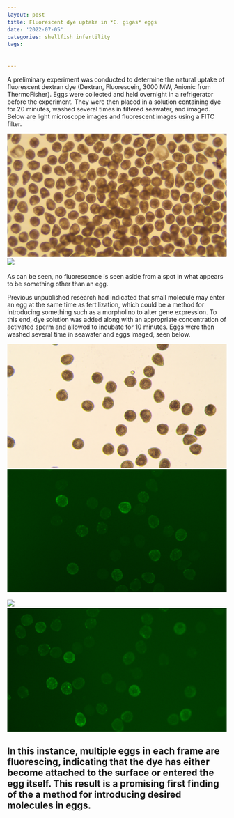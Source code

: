 ```yaml
---
layout: post
title: Fluorescent dye uptake in *C. gigas* eggs
date: '2022-07-05'
categories: shellfish infertility
tags: 


---
```

A preliminary experiment was conducted to determine the natural uptake of fluorescent dextran dye (Dextran, Fluorescein, 3000 MW, Anionic from ThermoFisher). Eggs were collected and held overnight in a refrigerator before the experiment. They were then placed in a solution containing dye for 20 minutes, washed several times in filtered seawater, and imaged. Below are light microscope images and fluorescent images using a FITC filter. 

![](/images/background_2.jpg) ![](/images/fitc.jpg)

As can be seen, no fluorescence is seen aside from a spot in what appears to be something other than an egg. 

Previous unpublished research had indicated that small molecule may enter an egg at the same time as fertilization, which could be a method for introducing something such as a morpholino to alter gene expression. To this end, dye solution was added along with an appropriate concentration of activated sperm and allowed to incubate for 10 minutes. Eggs were then washed several time in seawater and eggs imaged, seen below.

![](/images/dyetrial_2_frame_1_light.jpg) ![](/images/dyetrial_2_frame_1_dye.jpg)

![](/images/dyetrial_2_frame_2_ligh.jpg) ![](/images/dyetrial_2_frame_2_dye.jpg)

In this instance, multiple eggs in each frame are fluorescing, indicating that the dye has either become attached to the surface or entered the egg itself. This result is a promising first finding of the a method for introducing desired molecules in eggs.
---